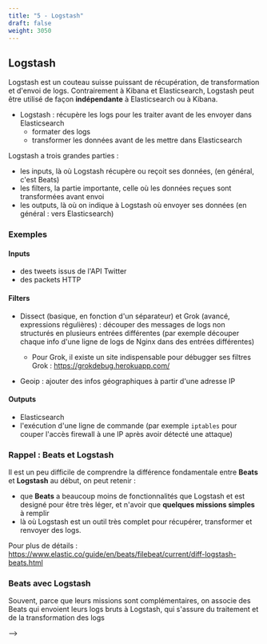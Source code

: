 ```yaml
---
title: "5 - Logstash"
draft: false
weight: 3050
---
```


## Logstash

Logstash est un couteau suisse puissant de récupération, de transformation et d'envoi de logs.
Contrairement à Kibana et Elasticsearch, Logstash peut être utilisé de façon **indépendante** à Elasticsearch ou à Kibana.

- Logstash : récupère les logs pour les traiter avant de les envoyer dans Elasticsearch
  - formater des logs
  - transformer les données avant de les mettre dans Elasticsearch

Logstash a trois grandes parties :

- les inputs, là où Logstash récupère ou reçoit ses données, (en général, c'est Beats)
- les filters, la partie importante, celle où les données reçues sont transformées avant envoi
- les outputs, là où on indique à Logstash où envoyer ses données (en général : vers Elasticsearch)

<!-- FIXME: Exemple filtres, principe des inputs/outputs -->

### Exemples

#### Inputs

- des tweets issus de l'API Twitter
- des packets HTTP

#### Filters

- Dissect (basique, en fonction d'un séparateur) et Grok (avancé, expressions régulières) : découper des messages de logs non structurés en plusieurs entrées différentes (par exemple découper chaque info d'une ligne de logs de Nginx dans des entrées différentes)

  - Pour Grok, il existe un site indispensable pour débugger ses filtres Grok : https://grokdebug.herokuapp.com/

- Geoip : ajouter des infos géographiques à partir d'une adresse IP

#### Outputs

- Elasticsearch
- l'exécution d'une ligne de commande (par exemple `iptables` pour couper l'accès firewall à une IP après avoir détecté une attaque)

### Rappel : Beats et Logstash

Il est un peu difficile de comprendre la différence fondamentale entre **Beats** et **Logstash** au début, on peut retenir :

- que **Beats** a beaucoup moins de fonctionnalités que Logstash et est designé pour être très léger, et n'avoir que **quelques missions simples** à remplir
- là où Logstash est un outil très complet pour récupérer, transformer et renvoyer des logs.

Pour plus de détails : https://www.elastic.co/guide/en/beats/filebeat/current/diff-logstash-beats.html

### Beats avec Logstash

Souvent, parce que leurs missions sont complémentaires, on associe des Beats qui envoient leurs logs bruts à Logstash, qui s'assure du traitement et de la transformation des logs

<!--
geoip

twitter ?
iptables trop stylé mais trop avancé : juste output exec c bi1

https://www.elastic.co/fr/blog/introducing-logstash-input-http-plugin

LOGSTASH fait du filebeat alors ? https://www.youtube.com/watch?v=RSOC9XqlusQ&list=PLn6POgpklwWrgJXXvbjlFPyHf8Q5a9n2b&index=8 --> -->
